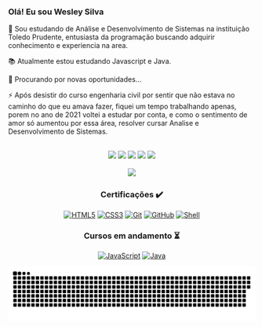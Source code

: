 ### Olá! Eu sou Wesley Silva 
<p align="left">
  👋 Sou estudando de Análise e Desenvolvimento de Sistemas na instituição Toledo Prudente, entusiasta da programação buscando adquirir conhecimento e experiencia na area.
</p>
<p align="left">
  📚 Atualmente estou estudando Javascript e Java.
</p>
<p align="left">
  🔎 Procurando por novas oportunidades...
</p>
<p align="left">
  ⚡ Após desistir do curso engenharia civil por sentir que não estava no caminho do que eu amava fazer, fiquei um tempo trabalhando apenas, porem no ano de 2021 voltei a estudar por conta, e como o sentimento de amor só aumentou por essa área, resolver cursar Analise e Desenvolvimento de Sistemas.
</p>
<br/>

<div align="center"> 
  <a href="https://www.instagram.com/wesleyallansilva" target="_blank"><img src="https://img.shields.io/badge/-Instagram-%23E4405F?style=for-the-badge&logo=instagram&logoColor=white" target="_blank"></a>
 <a href="https://discord.gg/hQN2k8N6jf" target="_blank"><img src="https://img.shields.io/badge/Discord-7289DA?style=for-the-badge&logo=discord&logoColor=white" target="_blank"></a> 
  <a href="https://facebook.com/wesley.allansilva" target="_blank"><img src="https://img.shields.io/badge/Facebook-1877F2?style=for-the-badge&logo=facebook&logoColor=white" target="_blank"></a>
  <a href = "mailto:wesley.allansilva@gmail.com"><img src="https://img.shields.io/badge/-Email-%23333?style=for-the-badge&logo=gmail&logoColor=white" target="_blank"></a>
  <a href="https://www.linkedin.com/in/wesley-silva-229724208/" target="_blank"><img src="https://img.shields.io/badge/-LinkedIn-%230077B5?style=for-the-badge&logo=linkedin&logoColor=white" target="_blank"></a>

<div align="center">
<br/>
  <a href="https://github.com/wesleyallan">
  <img height="158em" src="https://github-readme-stats.vercel.app/api/top-langs/?username=wesleyallan&layout=compact&langs_count=7&theme=dracula"/>
  </a>
</div>
  
<h3 align="center">  
  Certificações ✔️
</h3>
  
<div align="center">
  
  <a href="https://alunos.b7web.com.br/media/certificates/certificado_3830308.jpg" target="_blank">![HTML5](https://img.shields.io/badge/-HTML5-E34F26?style=for-the-badge&logo=html5&logoColor=white)</a>
  <a href="https://alunos.b7web.com.br/media/certificates/certificado_3830308.jpg" target="_blank">![CSS3](https://img.shields.io/badge/-CSS3-1572B6?style=for-the-badge&logo=css3)</a>
  <a href="#" target="_blank">![Git](https://img.shields.io/badge/-Git-black?style=for-the-badge&logo=git)</a>
  <a href="#" target="_blank">![GitHub](https://img.shields.io/badge/-GitHub-181717?style=for-the-badge&logo=github)</a>
  <a href="https://www.udemy.com/certificate/UC-7a0234f6-9a3e-4654-a3a2-e6d7505ad4df/" target="_blank">![Shell](https://img.shields.io/badge/-Shell%20Script-181717?style=for-the-badge&logo=linux&logoColor=white)</a>
<br/>
</div>
  
<h3 align="center">  
  Cursos em andamento ⏳
</h3>
  
<div align="center">
  
  <a href="#" target="_blank">![JavaScript](https://img.shields.io/badge/-JavaScript-black?style=for-the-badge&logo=javascript)</a>
  <a href="#" target="_blank">![Java](https://img.shields.io/badge/-Java-red?style=for-the-badge&logo=java)</a>
  
  </div>

  ![Snake animation](https://github.com/Gitashay/Gitashay/blob/output/github-contribution-grid-snake.svg)
